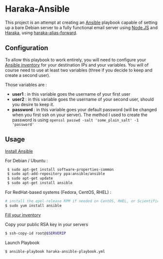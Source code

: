 Haraka-Ansible
==============

This project is an attempt at creating an [Ansible](http://www.ansible.com/) playbook capable of setting up a bare Debian server to a fully functional email server using [Node.JS](http://www.node.js/) and [Haraka](http://haraka.github.io/), using [haraka-alias-forward](http://github.com/chadsmith/haraka-alias-forward/).

Configuration
-------------

To allow this playbook to work entirely, you will need to configure your [Ansible inventory](http://docs.ansible.com/intro_inventory.html) for your destination IPs and your variables. You will of course need to use at least two variables (three if you decide to keep and create a second user).


Those variables are : 
- **user1** :  in this variable goes the username of your first user
- **user2** :  in this variable goes the username of your second user, should you desire to keep it.
- **password** 	 : in this variable goes your default password (will be changed when you first ssh on your server). The method I used to create the password is using `openssl passwd -salt 'some_plain_salt' -1 'password'`

Usage
-----

[Install Ansible](http://docs.ansible.com/intro_installation.html#installing-the-control-machine)

For Debian / Ubuntu :
```bash
 $ sudo apt-get install software-properties-common
 $ sudo apt-add-repository ppa:ansible/ansible
 $ sudo apt-get update
 $ sudo apt-get install ansible
``` 

For RedHat-based systems (Fedora, CentOS, RHEL) : 

```bash
# install the epel-release RPM if needed on CentOS, RHEL, or Scientific Linux
$ sudo yum install ansible
```

[Fill your inventory](#Configuration)

Copy your public RSA key in your servers
```bash
$ ssh-copy-id root@$SERVERIP
```

Launch Playbook
```bash
$ ansible-playbook haraka-ansible-playbook.yml
```